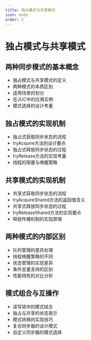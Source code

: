 ```yaml
---
title: 独占模式与共享模式
icon: mode
order: 5
---
```


# 独占模式与共享模式

## 两种同步模式的基本概念

- 独占模式与共享模式的定义
- 两种模式的本质区别
- 适用场景的划分
- 在JUC中的应用实例
- 模式选择的设计考量

## 独占模式的实现机制

- 独占式获取同步状态的流程
- tryAcquire方法的设计要点
- 独占式释放同步状态的过程
- tryRelease方法的实现考量
- 线程的阻塞与唤醒策略

## 共享模式的实现机制

- 共享式获取同步状态的流程
- tryAcquireShared方法的返回值含义
- 共享式释放同步状态的过程
- tryReleaseShared方法的实现要点
- 释放传播机制的实现原理

## 两种模式的内部区别

- 队列管理的差异处理
- 线程唤醒策略的不同
- 状态管理的实现差异
- 条件变量支持的区别
- 性能特性的对比分析

## 模式组合与互操作

- 读写锁中的模式结合
- 独占与共享的状态表示
- 模式转换的实现技巧
- 复合同步器的设计模式
- 自定义同步器的模式选择
